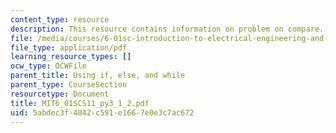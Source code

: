 ```yaml
---
content_type: resource
description: This resource contains information on problem on compare.
file: /media/courses/6-01sc-introduction-to-electrical-engineering-and-computer-science-i-spring-2011/5abdec3f4042c591e1667e0e3c7ac672_MIT6_01SCS11_py3_1_2.pdf
file_type: application/pdf
learning_resource_types: []
ocw_type: OCWFile
parent_title: Using if, else, and while
parent_type: CourseSection
resourcetype: Document
title: MIT6_01SCS11_py3_1_2.pdf
uid: 5abdec3f-4042-c591-e166-7e0e3c7ac672
---
```

